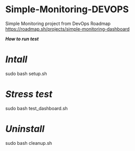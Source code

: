 # Simple-Monitoring-DEVOPS
Simple Monitoring project from DevOps Roadmap https://roadmap.sh/projects/simple-monitoring-dashboard 

***How to run test***

# ***Intall***
sudo bash setup.sh

# ***Stress test***

sudo bash test_dashboard.sh

# ***Uninstall***

sudo bash cleanup.sh
